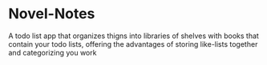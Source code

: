 # Novel-Notes
A todo list app that organizes thigns into libraries of shelves with books that contain your todo lists, offering the advantages of storing like-lists together and categorizing you work
